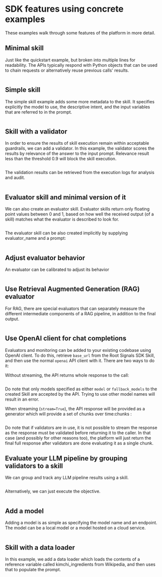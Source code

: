 # SDK features using concrete examples #

These examples walk through some features of the platform in more detail.

## Minimal skill

Just like the quickstart example, but broken into multiple lines for readability. The APIs typically respond with Python objects that can be used to chain requests or alternatively reuse previous calls' results.

```{literalinclude} ../examples/minimal.py
```

## Simple skill

The simple skill example adds some more metadata to the skill. It specifies explicitly the model to use, the descriptive intent, and the input variables that are referred to in the prompt.

```{literalinclude} ../examples/simple.py
```

## Skill with a validator

In order to ensure the results of skill execution remain within acceptable guardrails, we can add a validator. In this example, the validator scores the results by relevance of the answer to the input prompt. Relevance result less than the threshold 0.9 will block the skill execution.

```{literalinclude} ../examples/validator.py
```

The validation results can be retrieved from the execution logs for analysis and audit.

```{literalinclude} ../examples/execution_logs.py
```

## Evaluator skill and minimal version of it

We can also create an evaluator skill. Evaluator skills return only floating point values between 0 and 1, based on how well the received output (of a skill) matches what the evaluator is described to look for.

```{literalinclude} ../examples/evaluator_skill.py
```

The evaluator skill can be also created implicitly by supplying evaluator_name and a prompt:

```{literalinclude} ../examples/evaluator_skill_minimal.py
```

## Adjust evaluator behavior

An evaluator can be calibrated to adjust its behavior

```{literalinclude} ../examples/calibration.py
```


## Use Retrieval Augmented Generation (RAG) evaluator

For RAG, there are special evaluators that can separately measure the different intermediate components of a RAG pipeline, in addition to the final output.

```{literalinclude} ../examples/run_rag.py
```

## Use OpenAI client for chat completions

Evaluators and monitoring can be added to your existing codebase using OpenAI client. To do this, retrieve `base_url` from the Root Signals SDK Skill, and then use the normal `openai` API client with it. There are two ways to do it:

Without streaming, the API returns whole response to the call:

```{literalinclude} ../examples/chat_openai.py
```

Do note that only models specified as either `model` or
`fallback_models` to the created Skill are accepted by the API. Trying
to use other model names will result in an error.

When streaming (`stream=True`), the API response will be provided as a generator which will provide a set of chunks over time:chunks :

```{literalinclude} ../examples/chat_openai_2.py
```

Do note that if validators are in use, it is not possible to stream the response as the response must be validated before returning it to the caller. In that case (and possibly for other reasons too), the platform will just return the final full response after validators are done evaluating it as a single chunk.

## Evaluate your LLM pipeline by grouping validators to a skill

We can group and track any LLM pipeline results using a skill.


```{literalinclude} ../examples/pipeline.py
```

Alternatively, we can just execute the objective.

```{literalinclude} ../examples/objective.py
```


## Add a model

Adding a model is as simple as specifying the model name and an endpoint. The model can be a local model or a model hosted on a cloud service.

```{literalinclude} ../examples/model.py
```


## Skill with a data loader

In this example, we add a data loader which loads the contents of a reference variable called kimchi_ingredients from Wikipedia, and then uses that to populate the prompt.

```{literalinclude} ../examples/data_loader.py
```
